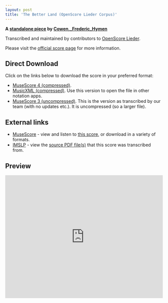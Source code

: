 ```yaml
---
layout: post
title: 'The Better Land (OpenScore Lieder Corpus)'
---
```


__A [standalone piece](https://fourscoreandmore.org/openscore/lieder/Cowen,_Frederic_Hymen/_/) by [Cowen,_Frederic_Hymen](https://fourscoreandmore.org/openscore/lieder/Cowen,_Frederic_Hymen)__

Transcribed and maintained by contributors to [OpenScore Lieder].

Please visit the [official score page] for more information.

[official score page]: https://musescore.com/openscore-lieder-corpus/scores/6484095
[OpenScore Lieder]: https://musescore.com/openscore-lieder-corpus

## Direct Download

Click on the links below to download the score in your preferred format:
- [MuseScore 4 (compressed)](https://fourscoreandmore.org/openscore/lieder/Cowen,_Frederic_Hymen/_/The_Better_Land.mscz).
- [MusicXML (compressed)](https://fourscoreandmore.org/openscore/lieder/Cowen,_Frederic_Hymen/_/The_Better_Land.mxl). Use this version to open the file in other notation apps.
- [MuseScore 3 (uncompressed)](https://raw.githubusercontent.com/OpenScore/Lieder/refs/heads/main/scores/Cowen,_Frederic_Hymen/_/The_Better_Land/lc6484095.mscx). This is the version as transcribed by our team (with no updates etc.). It is uncompressed (so a larger file).

## External links

- [MuseScore] - view and listen to [this score][MuseScore], or download in a variety of formats.
- [IMSLP] - view the [source PDF file(s)][IMSLP] that this score was transcribed from.

[MuseScore]: https://musescore.com/score/6484095
[IMSLP]: https://imslp.org/wiki/Special:ReverseLookup/80521

## Preview

<iframe width="100%" height="394" src="https://musescore.com/openscore-lieder-corpus/scores/6484095/embed" frameborder="0" allowfullscreen allow="autoplay; fullscreen"></iframe>
